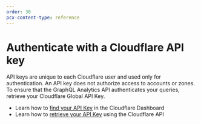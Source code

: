```yaml
---
order: 30
pcx-content-type: reference
---
```


# Authenticate with a Cloudflare API key

API keys are unique to each Cloudflare user and used only for authentication. An API key does not authorize access to accounts or zones. To ensure that the GraphQL Analytics API authenticates your queries, retrieve your Cloudflare Global API Key.

*   Learn how to [find your API Key](https://support.cloudflare.com/hc/articles/200167836) in the Cloudflare Dashboard
*   Learn how to [retrieve your API Key](https://api.cloudflare.com/#getting-started-requests) using the Cloudflare API
